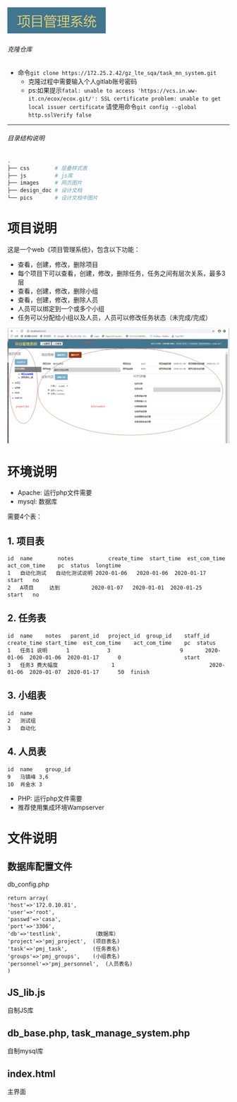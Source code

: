 ## ![项目管理系统](./pics/title.png) 

###### 克隆仓库
- 命令`git clone https://172.25.2.42/gz_lte_sqa/task_mn_system.git` 
	- 克隆过程中需要输入个人gitlab账号密码
	- ps:如果提示`fatal: unable to access 'https://vcs.in.ww-it.cn/ecox/ecox.git/': SSL certificate problem: unable to get local issuer certificate` 
		请使用命令`git config --global http.sslVerify false`

--------
###### 目录结构说明
``` bash
.
├── css        # 层叠样式表
├── js         # js库
├── images     # 网页图片
├── design_doc # 设计文档
└── pics       # 设计文档中图片

```
 
# 项目说明
这是一个web《项目管理系统》，包含以下功能：
- 查看，创建，修改，删除项目
- 每个项目下可以查看，创建，修改，删除任务，任务之间有层次关系，最多3层
- 查看，创建，修改，删除小组
- 查看，创建，修改，删除人员
- 人员可以绑定到一个或多个小组
- 任务可以分配给小组以及人员，人员可以修改任务状态（未完成/完成）

![Image](./pics/web_show.png)

# 环境说明
- Apache: 运行php文件需要
- mysql: 数据库

需要4个表：
## 1. 项目表
```
id	name	    notes	        create_time	 start_time	 est_com_time	act_com_time	pc	status	longtime
1	自动化测试	自动化测试说明	2020-01-06	 2020-01-06	 2020-01-17			                start	no
2	A项目	    达到	        2020-01-07	 2020-01-01	 2020-01-25			                start   no
```
## 2. 任务表
```
id	name	notes	parent_id	project_id	group_id	staff_id	create_time	start_time	est_com_time	act_com_time	pc	status
1	任务1	说明		1	         3	                    9	    2020-01-06	2020-01-06	2020-01-17		0	                 start
3	任务3	费大幅度                 1			                    2020-01-06	2020-01-07	2020-01-17		50	finish
```
## 3. 小组表
```
id	name
2	测试组
3	自动化

```
## 4. 人员表
```
id	name	group_id
9	马镇峰	3,6
10	肖金水	3
```

- PHP: 运行php文件需要
- 推荐使用集成环境Wampserver

# 文件说明
## 数据库配置文件
db_config.php
```
return array(
'host'=>'172.0.10.81',
'user'=>'root',
'passwd'=>'casa',
'port'=>'3306',
'db'=>'testlink',          （数据库）
'project'=>'pmj_project',  (项目表名)
'task'=>'pmj_task',        (任务表名)
'groups'=>'pmj_groups',    (小组表名)
'personnel'=>'pmj_personnel',  (人员表名)
)
```

## JS_lib.js
自制JS库

## db_base.php, task_manage_system.php
自制mysql库

## index.html
主界面

